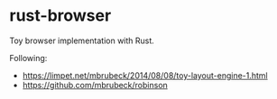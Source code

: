 # rust-browser

Toy browser implementation with Rust.

Following:

- https://limpet.net/mbrubeck/2014/08/08/toy-layout-engine-1.html
- https://github.com/mbrubeck/robinson
